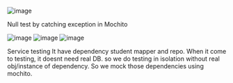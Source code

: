![image](https://github.com/user-attachments/assets/581bb97c-0a8a-4143-bb49-be235a73eab5)

Null test by catching exception in Mochito

![image](https://github.com/user-attachments/assets/3cd5101f-c1b7-4b29-9b98-27aefc70fe1d)
![image](https://github.com/user-attachments/assets/8be0dd0c-a812-4220-aed3-c8a1c3605d96)
![image](https://github.com/user-attachments/assets/a77b7863-0d62-4ff7-8ce2-b3a1d492856c)

Service testing
It have dependency student mapper and repo. When it come to testing, it doesnt need real DB. so we do testing in isolation without real obj/instance of dependency. So we mock those dependencies using mochito.
